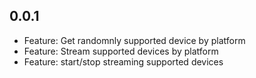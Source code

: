 ## 0.0.1

* Feature: Get randomnly supported device by platform
* Feature: Stream supported devices by platform
* Feature: start/stop streaming supported devices
